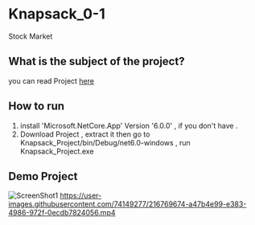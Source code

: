 # Knapsack_0-1
Stock Market

## What is the subject of the project?
you can read Project  [here](https://github.com/alibabarahaei/Knapsack_0-1/blob/master/Project.pdf)

## How to run
 1. install 'Microsoft.NetCore.App' Version '6.0.0' , if you don't have .
 2. Download Project , extract it then go to Knapsack_Project/bin/Debug/net6.0-windows , run Knapsack_Project.exe

## Demo Project
![ScreenShot1 ](https://user-images.githubusercontent.com/74149277/216769670-43d0f107-d7b0-4ef9-9cba-33d0d14ee385.jpg)
https://user-images.githubusercontent.com/74149277/216769674-a47b4e99-e383-4986-972f-0ecdb7824056.mp4

